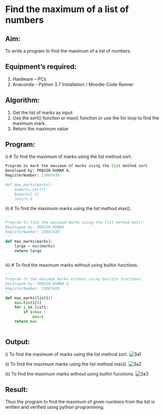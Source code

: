 # Find the maximum of a list of numbers
## Aim:
To write a program to find the maximum of a list of numbers.
## Equipment’s required:
1.	Hardware – PCs
2.	Anaconda – Python 3.7 Installation / Moodle-Code Runner
## Algorithm:
1.	Get the list of marks as input
2.	Use the sort() function or max() function or use the for loop to find the maximum mark.
3.	Return the maximum value
## Program:

i)	# To find the maximum of marks using the list method sort.
```Python
Program to mark the maximum of marks using the list method sort
Developed by: PRAVIN KUMAR A.
RegisterNumber: 23007430
'''
def max_marks(marks):
    a=marks.sort()
    b=marks[-1]
    return b


```

ii)	# To find the maximum marks using the list method max().
```Python
''' 
Program to find the maximum marks using the list method max().
Developed by: PRAVIN KUMAR
RegisterNumber: 23007430
'''
def max_marks(marks):
    large = max(marks)
    return large
   


```

iii) # To find the maximum marks without using builtin functions.
```Python
''' 
Program to the maximum marks without using builtin functions.
Developed by: PRAVIN KUMAR A.
RegisterNumber: 23007430
'''
def max_marks(list1):
    max=list1[0]
    for i in list1:
        if i>max :
            max=i
    return max
    


```
## Output:
i)	 To find the maximum of marks using the list method sort.
![3a1](https://github.com/RAVENPRAVIN/FindMaximum/assets/146820534/44279cec-f153-4e14-8d86-153af66dfe93)

ii)	 To find the maximum marks using the list method max().
![3a2](https://github.com/RAVENPRAVIN/FindMaximum/assets/146820534/39f16aeb-ec36-4618-8ab6-873409eed5f3)

iii)  To find the maximum marks without using builtin functions.
![3a3](https://github.com/RAVENPRAVIN/FindMaximum/assets/146820534/5ae1d113-550c-4712-a5b0-24498111baa0)

## Result:
Thus the program to find the maximum of given numbers from the list is written and verified using python programming.
